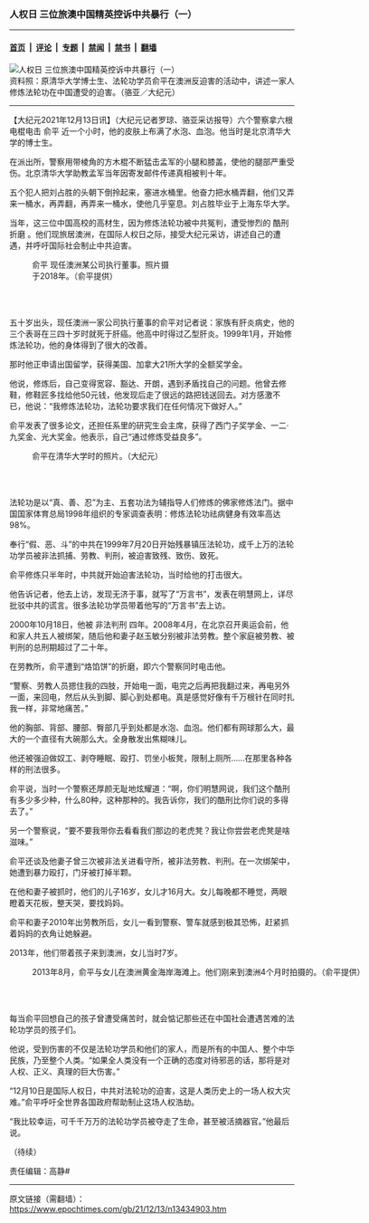 ### 人权日 三位旅澳中国精英控诉中共暴行（一）

---

#### [首页](../../../..?n13434903) &nbsp;|&nbsp; [评论](../../../../../epoch-comment?n13434903) &nbsp;|&nbsp; [专题](../../../../../epoch-special?n13434903) &nbsp;|&nbsp; [禁闻](../../../../../epoch-news?n13434903) &nbsp;|&nbsp; [禁书](../../../../../books?n13434903) &nbsp;|&nbsp; [翻墙](https://github.com/gfw-breaker/nogfw/blob/master/README.md?n13434903)


<div><img alt="人权日 三位旅澳中国精英控诉中共暴行（一）" class="attachment-djy_600_400 size-djy_600_400 wp-post-image" src="https://i.epochtimes.com/assets/uploads/2021/12/id13435140-54-02-600x400.jpeg"/>
<div class="caption">
 资料照：原清华大学博士生、法轮功学员俞平在澳洲反迫害的活动中，讲述一家人修炼法轮功在中国遭受的迫害。（骆亚／大纪元）
</div></div><hr/><div class="post_content" id="artbody" itemprop="articleBody">
 <!-- article content begin -->
 <p>
  【大纪元2021年12月13日讯】（大纪元记者罗琼、骆亚采访报导）六个警察拿六根
  <ok href="https://www.epochtimes.com/gb/tag/%E7%94%B5%E6%A3%8D%E7%94%B5%E5%87%BB.html">
   电棍电击
  </ok>
  <ok href="https://www.epochtimes.com/gb/tag/%E4%BF%9E%E5%B9%B3.html">
   俞平
  </ok>
  近一个小时，他的皮肤上布满了水泡、血泡。他当时是北京清华大学的博士生。
 </p>
 <p>
  在派出所，警察用带棱角的方木棍不断猛击孟军的小腿和膝盖，使他的腿部严重受伤。北京清华大学助教孟军当年因寄发邮件传递真相被判十年。
 </p>
 <p>
  五个犯人把刘占胜的头朝下倒拎起来，塞进水桶里。他奋力把水桶弄翻，他们又弄来一桶水，再弄翻，再弄来一桶水，使他几乎窒息。刘占胜毕业于上海东华大学。
 </p>
 <p>
  当年，这三位中国高校的高材生，因为修炼法轮功被中共冤判，遭受惨烈的
  <ok href="https://www.epochtimes.com/gb/tag/%E9%85%B7%E5%88%91%E6%8A%98%E7%A3%A8.html">
   酷刑折磨
  </ok>
  。他们现旅居澳洲，在国际人权日之际，接受大纪元采访，讲述自己的遭遇，并呼吁国际社会制止中共迫害。
 </p>
 <figure aria-describedby="caption-attachment-13436445" class="wp-caption aligncenter" id="attachment_13436445" style="width: 251px">
  <ok href="https://i.epochtimes.com/assets/uploads/2021/12/id13436445-e2813f391a29d9ced8b5c196420df981.jpg" target="_blank">
   <img alt="" class="wp-image-13436445" src="https://i.epochtimes.com/assets/uploads/2021/12/id13436445-e2813f391a29d9ced8b5c196420df981-600x749.jpg"/>
  </ok>
  <br/><figcaption class="wp-caption-text" id="caption-attachment-13436445">
   <ok href="https://www.epochtimes.com/gb/tag/%E4%BF%9E%E5%B9%B3.html">
    俞平
   </ok>
   现任澳洲某公司执行董事。照片摄于2018年。（俞平提供）
  </figcaption><br/>
 </figure><br/>
 <p>
  五十岁出头，现任澳洲一家公司执行董事的俞平对记者说：家族有肝炎病史，他的三个表哥在三四十岁时就死于肝癌。他高中时得过乙型肝炎。1999年1月，开始修炼法轮功，他的身体得到了很大的改善。
 </p>
 <p>
  那时他正申请出国留学，获得美国、加拿大21所大学的全额奖学金。
 </p>
 <p>
  他说，修炼后，自己变得宽容、豁达、开朗，遇到矛盾找自己的问题。他曾去修鞋，修鞋匠多找给他50元钱，他发现后走了很远的路把钱送回去。对方感激不已，他说：“我修炼法轮功，法轮功要求我们在任何情况下做好人。”
 </p>
 <p>
  俞平发表了很多论文，还担任系里的研究生会主席，获得了西门子奖学金、一二·九奖金、光大奖金。他表示，自己“通过修炼受益良多”。
 </p>
 <figure aria-describedby="caption-attachment-13435153" class="wp-caption aligncenter" id="attachment_13435153" style="width: 600px">
  <ok href="https://i.epochtimes.com/assets/uploads/2021/12/id13435153-9ebb6dff838d24c5013881505c3ad262.jpeg" target="_blank">
   <img alt="" class="size-large wp-image-13435153" src="https://i.epochtimes.com/assets/uploads/2021/12/id13435153-9ebb6dff838d24c5013881505c3ad262-600x448.jpeg"/>
  </ok>
  <br/><figcaption class="wp-caption-text" id="caption-attachment-13435153">
   俞平在清华大学时的照片。（大纪元）
  </figcaption><br/>
 </figure><br/>
 <p>
  法轮功是以“真、善、忍”为主、五套功法为辅指导人们修炼的佛家修炼法门。据中国国家体育总局1998年组织的专家调查表明：修炼法轮功祛病健身有效率高达98%。
 </p>
 <p>
  奉行“假、恶、斗”的中共在1999年7月20日开始残暴镇压法轮功，成千上万的法轮功学员被非法抓捕、劳教、判刑，被迫害致残、致伤、致死。
 </p>
 <p>
  俞平修炼只半年时，中共就开始迫害法轮功，当时给他的打击很大。
 </p>
 <p>
  他告诉记者，他去上访，发现无济于事，就写了“万言书”，发表在明慧网上，详尽批驳中共的谎言。很多法轮功学员带着他写的“万言书”去上访。
 </p>
 <p>
  2000年10月18日，他被
  <ok href="https://www.epochtimes.com/gb/tag/%E9%9D%9E%E6%B3%95%E5%88%A4%E5%88%91.html">
   非法判刑
  </ok>
  四年。2008年4月，在北京召开奥运会前，他和家人共五人被绑架，随后他和妻子赵玉敏分别被非法劳教。整个家庭被劳教、被判刑的总刑期超过了二十年。
 </p>
 <p>
  在劳教所，俞平遭到“烙馅饼”的折磨，即六个警察同时电击他。
 </p>
 <p>
  “警察、劳教人员摁住我的四肢，开始电一面，电完之后再把我翻过来，再电另外一面，来回电，然后从头到脚、脚心到处都电。真是感觉好像有千万根针在同时扎我一样，非常地痛苦。”
 </p>
 <p>
  他的胸部、背部、腰部、臀部几乎到处都是水泡、血泡。他们都有网球那么大，最大的一个直径有大碗那么大。全身散发出焦糊味儿。
 </p>
 <p>
  他还被强迫做奴工、剥夺睡眠、殴打、罚坐小板凳，限制上厕所……在那里各种各样的刑法很多。
 </p>
 <p>
  俞平说，当时一个警察还厚颜无耻地炫耀道：“啊，你们明慧网说，我们这个酷刑有多少多少种，什么80种，这种那种的。我告诉你，我们的酷刑比你们说的多得去了。”
 </p>
 <p>
  另一个警察说，“要不要我带你去看看我们那边的老虎凳？我让你尝尝老虎凳是啥滋味。”
 </p>
 <p>
  俞平还谈及他妻子曾三次被非法关进看守所，被非法劳教、判刑。在一次绑架中，她遭到暴力殴打，门牙被打掉半颗。
 </p>
 <p>
  在他和妻子被抓时，他们的儿子16岁，女儿才16月大。女儿每晚都不睡觉，两眼瞪着天花板，整天哭，要找妈妈。
 </p>
 <p>
  俞平和妻子2010年出劳教所后，女儿一看到警察、警车就感到极其恐怖，赶紧抓着妈妈的衣角让她躲避。
 </p>
 <p>
  2013年，他们带着孩子来到澳洲，女儿当时7岁。
 </p>
 <figure aria-describedby="caption-attachment-13436433" class="wp-caption aligncenter" id="attachment_13436433" style="width: 600px">
  <ok href="https://i.epochtimes.com/assets/uploads/2021/12/id13436433-photo_2021-12-14_12-04-00.jpg" target="_blank">
   <img alt="" class="size-large wp-image-13436433" src="https://i.epochtimes.com/assets/uploads/2021/12/id13436433-photo_2021-12-14_12-04-00-600x448.jpg"/>
  </ok>
  <br/><figcaption class="wp-caption-text" id="caption-attachment-13436433">
   2013年8月，俞平与女儿在澳洲黄金海岸海滩上。他们刚来到澳洲4个月时拍摄的。（俞平提供）
  </figcaption><br/>
 </figure><br/>
 <p>
  每当俞平回想自己的孩子曾遭受痛苦时，就会惦记那些还在中国社会遭遇苦难的法轮功学员的孩子们。
 </p>
 <p>
  他说，受到伤害的不仅是法轮功学员和他们的家人，而是所有的中国人、整个中华民族，乃至整个人类。“如果全人类没有一个正确的态度对待邪恶的话，那将是对人权、正义、真理的巨大伤害。”
 </p>
 <p>
  “12月10日是国际人权日，中共对法轮功的迫害，这是人类历史上的一场人权大灾难。”俞平呼吁全世界各国政府帮助制止这场人权浩劫。
 </p>
 <p>
  “我比较幸运，可千千万万的法轮功学员被夺走了生命，甚至被活摘器官。”他最后说。
 </p>
 <p>
  （待续）
 </p>
 <p>
  责任编辑：高静#
 </p>
 <!-- article content end -->
 <div id="below_article_ad">
 </div>
</div>


---

原文链接（需翻墙）：https://www.epochtimes.com/gb/21/12/13/n13434903.htm